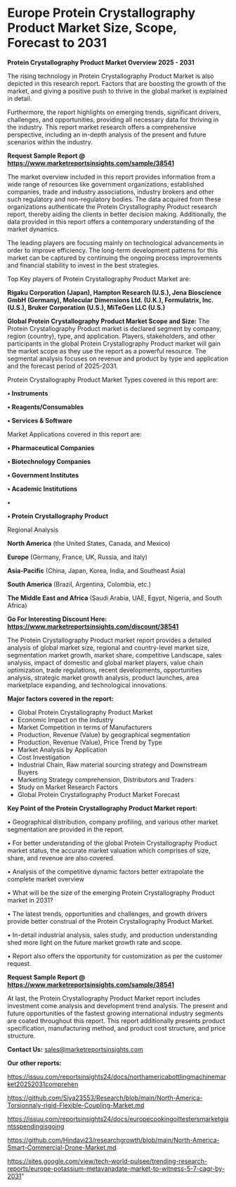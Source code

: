 # Europe Protein Crystallography Product Market Size, Scope, Forecast to 2031

<Strong> Protein Crystallography Product Market Overview 2025 - 2031</strong>

The rising technology in Protein Crystallography Product Market is also depicted in this research report. Factors that are boosting the growth of the market, and giving a positive push to thrive in the global market is explained in detail.

Furthermore, the report highlights on emerging trends, significant drivers, challenges, and opportunities, providing all necessary data for thriving in the industry. This report market research offers a comprehensive perspective, including an in-depth analysis of the present and future scenarios within the industry.

<strong>Request Sample Report @ <a href=https://www.marketreportsinsights.com/sample/38541>https://www.marketreportsinsights.com/sample/38541</a></strong>

The market overview included in this report provides information from a wide range of resources like government organizations, established companies, trade and industry associations, industry brokers and other such regulatory and non-regulatory bodies. The data acquired from these organizations authenticate the Protein Crystallography Product research report, thereby aiding the clients in better decision making. Additionally, the data provided in this report offers a contemporary understanding of the market dynamics.

The leading players are focusing mainly on technological advancements in order to improve efficiency. The long-term development patterns for this market can be captured by continuing the ongoing process improvements and financial stability to invest in the best strategies.

Top Key players of Protein Crystallography Product Market are:

<strong>Rigaku Corporation (Japan), Hampton Research (U.S.), Jena Bioscience GmbH (Germany), Molecular Dimensions Ltd. (U.K.), Formulatrix, Inc. (U.S.), Bruker Corporation (U.S.), MiTeGen LLC (U.S.)</strong>

<strong><b>Global Protein Crystallography Product Market Scope and Size:</b></strong>
The Protein Crystallography Product market is declared segment by company, region (country), type, and application. Players, stakeholders, and other participants in the global Protein Crystallography Product market will gain the market scope as they use the report as a powerful resource. The segmental analysis focuses on revenue and product by type and application and the forecast period of 2025-2031.

Protein Crystallography Product Market Types covered in this report are:

<strong>•  Instruments

•  Reagents/Consumables

•  Services & Software</strong>

Market Applications covered in this report are:

<strong>•  Pharmaceutical Companies

•  Biotechnology Companies

•  Government Institutes

•  Academic Institutions

•  

•  Protein Crystallography Product</strong> 

Regional Analysis

<strong>North America</strong> (the United States, Canada, and Mexico)

<strong>Europe</strong> (Germany, France, UK, Russia, and Italy)

<strong>Asia-Pacific</strong> (China, Japan, Korea, India, and Southeast Asia)

<strong>South America</strong> (Brazil, Argentina, Colombia, etc.)

<strong>The Middle East and Africa</strong> (Saudi Arabia, UAE, Egypt, Nigeria, and South Africa)

<strong>Go For Interesting Discount Here: <a href=https://www.marketreportsinsights.com/discount/38541>https://www.marketreportsinsights.com/discount/38541</a></strong>

The Protein Crystallography Product market report provides a detailed analysis of global market size, regional and country-level market size, segmentation market growth, market share, competitive Landscape, sales analysis, impact of domestic and global market players, value chain optimization, trade regulations, recent developments, opportunities analysis, strategic market growth analysis, product launches, area marketplace expanding, and technological innovations.

<strong><b>Major factors covered in the report:</b></strong>
<ul>
  <li>Global Protein Crystallography Product Market </li>
  <li>Economic Impact on the Industry</li>
  <li>Market Competition in terms of Manufacturers</li>
  <li>Production, Revenue (Value) by geographical segmentation</li>
  <li>Production, Revenue (Value), Price Trend by Type</li>
  <li>Market Analysis by Application</li>
  <li>Cost Investigation</li>
  <li>Industrial Chain, Raw material sourcing strategy and Downstream Buyers</li>
  <li>Marketing Strategy comprehension, Distributors and Traders</li>
  <li>Study on Market Research Factors</li>
  <li>Global Protein Crystallography Product Market Forecast</li>
</ul>

<strong><b>Key Point of the Protein Crystallography Product Market report:</b></strong>

• Geographical distribution, company profiling, and various other market segmentation are provided in the report.

• For better understanding of the global Protein Crystallography Product market status, the accurate market valuation which comprises of size, share, and revenue are also covered.

• Analysis of the competitive dynamic factors better extrapolate the complete market overview

• What will be the size of the emerging Protein Crystallography Product market in 2031?

• The latest trends, opportunities and challenges, and growth drivers provide better construal of the Protein Crystallography Product Market.

• In-detail industrial analysis, sales study, and production understanding shed more light on the future market growth rate and scope.

• Report also offers the opportunity for customization as per the customer request.

<strong>Request Sample Report @ <a href=https://www.marketreportsinsights.com/sample/38541>https://www.marketreportsinsights.com/sample/38541</a></strong>

At last, the Protein Crystallography Product Market report includes investment come analysis and development trend analysis. The present and future opportunities of the fastest growing international industry segments are coated throughout this report. This report additionally presents product specification, manufacturing method, and product cost structure, and price structure.

<strong>Contact Us:</strong>
sales@marketreportsinsights.com

<strong>Our other reports:</strong>

<a href=https://issuu.com/reportsinsights24/docs/northamericabottlingmachinemarket20252031comprehen>https://issuu.com/reportsinsights24/docs/northamericabottlingmachinemarket20252031comprehen</a>

<a href=https://github.com/Siya23553/Research/blob/main/North-America-Torsionnaly-rigid-Flexible-Coupling-Market.md>https://github.com/Siya23553/Research/blob/main/North-America-Torsionnaly-rigid-Flexible-Coupling-Market.md</a>

<a href=https://issuu.com/reportsinsights24/docs/europecookingoiltestersmarketgiantsspendingisgoing>https://issuu.com/reportsinsights24/docs/europecookingoiltestersmarketgiantsspendingisgoing</a>

<a href=https://github.com/Hindavi23/researchgrowth/blob/main/North-America-Smart-Commercial-Drone-Market.md>https://github.com/Hindavi23/researchgrowth/blob/main/North-America-Smart-Commercial-Drone-Market.md</a>

<a href=https://sites.google.com/view/tech-world-pulsee/trending-research-reports/europe-potassium-metavanadate-market-to-witness-5-7-cagr-by-2031>https://sites.google.com/view/tech-world-pulsee/trending-research-reports/europe-potassium-metavanadate-market-to-witness-5-7-cagr-by-2031</a>"
